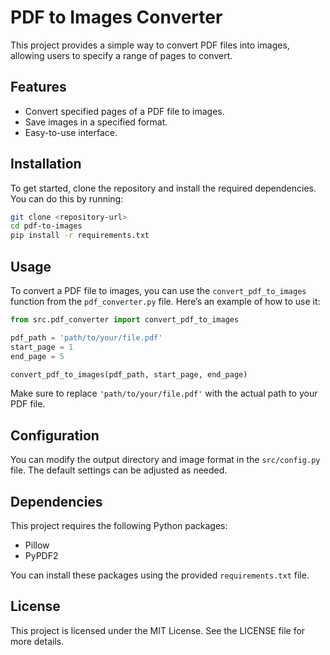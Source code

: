 # PDF to Images Converter

This project provides a simple way to convert PDF files into images, allowing users to specify a range of pages to convert. 

## Features

- Convert specified pages of a PDF file to images.
- Save images in a specified format.
- Easy-to-use interface.

## Installation

To get started, clone the repository and install the required dependencies. You can do this by running:

```bash
git clone <repository-url>
cd pdf-to-images
pip install -r requirements.txt
```

## Usage

To convert a PDF file to images, you can use the `convert_pdf_to_images` function from the `pdf_converter.py` file. Here’s an example of how to use it:

```python
from src.pdf_converter import convert_pdf_to_images

pdf_path = 'path/to/your/file.pdf'
start_page = 1
end_page = 5

convert_pdf_to_images(pdf_path, start_page, end_page)
```

Make sure to replace `'path/to/your/file.pdf'` with the actual path to your PDF file.

## Configuration

You can modify the output directory and image format in the `src/config.py` file. The default settings can be adjusted as needed.

## Dependencies

This project requires the following Python packages:

- Pillow
- PyPDF2

You can install these packages using the provided `requirements.txt` file.

## License

This project is licensed under the MIT License. See the LICENSE file for more details.